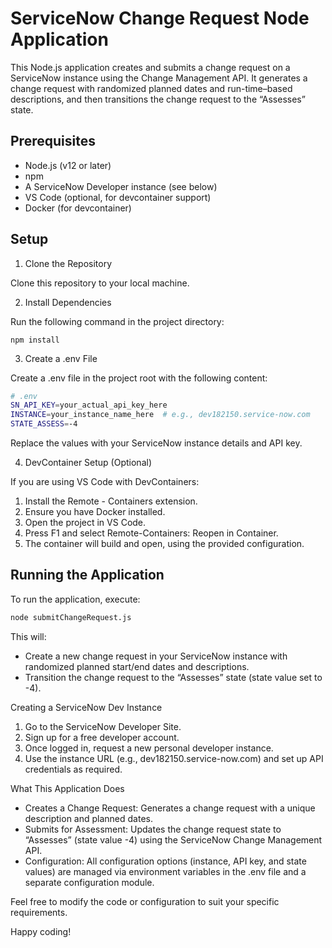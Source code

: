 # ServiceNow Change Request Node Application

This Node.js application creates and submits a change request on a ServiceNow instance using the Change Management API. It generates a change request with randomized planned dates and run-time–based descriptions, and then transitions the change request to the “Assesses” state.

## Prerequisites

- Node.js (v12 or later)
- npm
- A ServiceNow Developer instance (see below)
- VS Code (optional, for devcontainer support)
- Docker (for devcontainer)

## Setup

1. Clone the Repository

Clone this repository to your local machine.

2. Install Dependencies

Run the following command in the project directory:

```
npm install
```

3. Create a .env File

Create a .env file in the project root with the following content:

```bash
# .env
SN_API_KEY=your_actual_api_key_here
INSTANCE=your_instance_name_here  # e.g., dev182150.service-now.com
STATE_ASSESS=-4
```

Replace the values with your ServiceNow instance details and API key.

4. DevContainer Setup (Optional)

If you are using VS Code with DevContainers:

1. Install the Remote - Containers extension.
1. Ensure you have Docker installed.
1. Open the project in VS Code.
1. Press F1 and select Remote-Containers: Reopen in Container.
1. The container will build and open, using the provided configuration.

## Running the Application

To run the application, execute:

```bash
node submitChangeRequest.js
```

This will:
- Create a new change request in your ServiceNow instance with randomized planned start/end dates and descriptions.
- Transition the change request to the “Assesses” state (state value set to -4).

Creating a ServiceNow Dev Instance
1. Go to the ServiceNow Developer Site.
1. Sign up for a free developer account.
1. Once logged in, request a new personal developer instance.
1. Use the instance URL (e.g., dev182150.service-now.com) and set up API credentials as required.

What This Application Does
- Creates a Change Request:
Generates a change request with a unique description and planned dates.
- Submits for Assessment:
Updates the change request state to “Assesses” (state value -4) using the ServiceNow Change Management API.
- Configuration:
All configuration options (instance, API key, and state values) are managed via environment variables in the .env file and a separate configuration module.

Feel free to modify the code or configuration to suit your specific requirements.

Happy coding!